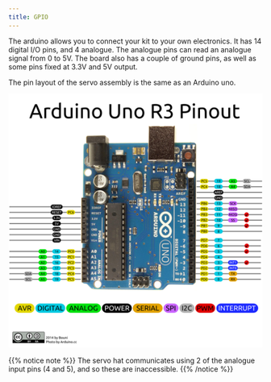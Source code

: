 ```yaml
---
title: GPIO
---
```


The arduino allows you to connect your kit to your own electronics. It has 14 digital I/O pins, and 4 analogue. The analogue pins can read an analogue signal from 0 to 5V. The board also has a couple of ground pins, as well as some pins fixed at 3.3V and 5V output.

The pin layout of the servo assembly is the same as an Arduino uno.

![Pin Map](https://raw.githubusercontent.com/Bouni/Arduino-Pinout/master/Arduino%20Uno%20R3%20Pinout.png?width=50pc)


{{% notice note %}}
The servo hat communicates using 2 of the analogue input pins (4 and 5), and so these are inaccessible.
{{% /notice %}}
